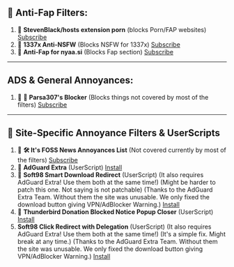 ## **🚫 Anti-Fap Filters:**
1. 🌟 **StevenBlack/hosts extension porn** (blocks Porn/FAP websites) [Subscribe](https://subscribe.adblockplus.org/?location=https://raw.githubusercontent.com/StevenBlack/hosts/master/alternates/porn-only/hosts&title=StevenBlack/hosts%20extension%20porn)
2. 🚫 **1337x Anti-NSFW** (Blocks NSFW for 1337x) [Subscribe](https://subscribe.adblockplus.org/?location=https://raw.githubusercontent.com/Parsa307/filterlists/main/1337x-anti-nsfw.txt&title=1337x%20Anti-NSFW)
3. 🚫 **Anti-Fap for nyaa.si** (Blocks Fap section) [Subscribe](https://subscribe.adblockplus.org/?location=https://raw.githubusercontent.com/Parsa307/filterlists/main/anti-fap-for-nyaa.si.txt&title=Anti-Fap%20for%20nyaa.si)

---

## **ADS & General Annoyances:**
1. 🌟 🚫 **Parsa307's Blocker** (Blocks things not covered by most of the filters) [Subscribe](https://subscribe.adblockplus.org/?location=https://raw.githubusercontent.com/Parsa307/filterlists/main/parsa307-blocker.txt&title=Parsa307's%20Blocker)

---

## 📰 **Site-Specific Annoyance Filters & UserScripts**
1. 🌟 **🛠️ It's FOSS News Annoyances List** (Not covered currently by most of the filters) [Subscribe](https://subscribe.adblockplus.org/?location=https://raw.githubusercontent.com/Parsa307/filterlists/main/itsfoss-news-annoyances.txt&title=It%27s%20FOSS%20News%20Annoyances%20List)
2. 🌟 **AdGuard Extra** (UserScript) [Install](https://userscripts.adtidy.org/release/adguard-extra/1.0/adguard-extra.user.js)
3. 🌟 **Soft98 Smart Download Redirect** (UserScript) (It also requires AdGuard Extra! Use them both at the same time!) (Might be harder to patch this one. Not saying is not patchable) (Thanks to the AdGuard Extra Team. Without them the site was unusable. We only fixed the download button giving VPN/AdBlocker Warning.) [Install](https://raw.githubusercontent.com/Parsa307/filterlists/main/UserScripts/Soft98_Smart_Download_Redirect.user.js)
4. 🌟 **Thunderbird Donation Blocked Notice Popup Closer** (UserScript) [Install](https://raw.githubusercontent.com/Parsa307/filterlists/main/UserScripts/Thunderbird_Donation_Blocked_Notice_Popup_Closer.user.js)
5. **Soft98 Click Redirect with Delegation** (UserScript) (It also requires AdGuard Extra! Use them both at the same time!) (It's a simple fix. Might break at any time.) (Thanks to the AdGuard Extra Team. Without them the site was unusable. We only fixed the download button giving VPN/AdBlocker Warning.) [Install](https://raw.githubusercontent.com/Parsa307/filterlists/main/UserScripts/Soft98_Click_Redirect_with_Delegation.user.js)
